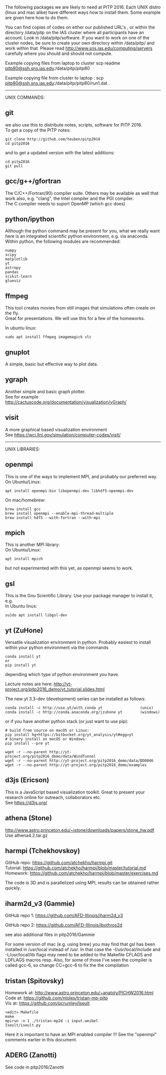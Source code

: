The following packages we are likely to need at PITP 2016. Each UNIX
distro (linux and mac alike) have different ways how to install
them. Some example are given here how to do them.

You can find copies of codes on either our published URL's , or
within the directory /data/pitp on the IAS cluster where all participants
have an account. Look in /data/pitp/software.
If you want to work on one of the cluster nodes, be sure to create your
own directory within /data/pitp/ and work within that.
Please read http://www.sns.ias.edu/computing/servers carefully where you
should and should not compute.


Example copying files from laptop to cluster
    scp readme pitp80@ssh.sns.ias.edu:/data/pitp/pitp80

Example copying file from cluster to laptop :
    scp pitp80@ssh.sns.ias.edu:/data/pitp/pitp80/run1.dat .

--------------------------------------------------------------------------------
UNIX COMMANDS:


## git

  we also use this to distribute notes, scripts, software for PITP 2016.  
  To get a copy of the PITP notes:

    git clone http://github.com/teuben/pitp2016
    cd pitp2016

  and to get a updated version with the latest additions:

    cd pitp2016
    git pull


## gcc/g++/gfortran

  The C/C++/Fortran(90) compiler suite.  Others may be available as well that work
  also, e.g. "clang", the Intel compiler and the PGI compiler.  
  The C compiler needs to suport OpenMP (which gcc does)


## python/ipython

  Although the python command may be present for you, what we really want here is
  an integrated scientific python environment, e.g. via anaconda.  
  Within python, the following modules are recommended:

	numpy
	scipy
	matplotlib
	yt
	astropy
	pandas
	scikit-learn
	glueviz


## ffmpeg

  This tool creates movies from still images that simulations often create on the fly.  
  Great for presentations. We will use this for a few of the homeworks.

  In ubuntu linux:
    
    sudo apt install ffmpeg imagemagick vlc

## gnuplot

  A simple, basic but effective way to plot data.

## ygraph

  Another simple and basic graph plotter.   
  See for example http://cactuscode.org/documentation/visualization/yGraph/

## visit

  A more graphical based visualization environment  
  See https://wci.llnl.gov/simulation/computer-codes/visit/


--------------------------------------------------------------------------------
UNIX LIBRARIES:

## openmpi 

  This is one of the ways to implement MPI, and probably our preferred way.  
  On Ubuntu/Linux:
  
    apt install openmpi-bin libopenmpi-dev libhdf5-openmpi-dev

  On mac/homebrew:
    
    brew install gcc
    brew install openmpi --enable-mpi-thread-multiple
    brew install hdf5 --with-fortran --with-mpi

## mpich

  This is another MPI library:  
  On Ubuntu/Linux:
  
    apt install mpich
  
  but not experimented with this yet, as openmpi seems to work.

## gsl

  This is the Gnu Scientific Library. Use your package manager to install it, e.g.  
  In Ubuntu linux:
            
    su]do apt install libgsl-dev

## yt  (ZuHone)
	
  Versatile visualization environment in python. Probably easiest to install
  within your python environment via the commands
  
    conda install yt
    or 
    pip install yt
	
  depending which type of python environment you have.
  
  Lecture notes are here:  http://yt-project.org/pitp2016_demo/yt_tutorial.slides.html

  The new yt 3.3-dev (development) series can be installed as follows:  

    conda install -c http://use.yt/with_conda yt                 (unix)
    conda install -c http://conda.anaconda.org/jzuhone yt        (windows)
		
  or if you have another python stack (or just want to use pip):
  
    # build from source on macOS or Linux:
    pip install hg+https://bitbucket.org/yt_analysis/yt#egg=yt
    # binary install on macOS or Windows:
    pip install --pre yt

	wget -r --no-parent http://yt-project.org/pitp2016_demo/data/WindTunnel
	wget -r --no-parent http://yt-project.org/pitp2016_demo/data/DD0046
	wget -r --no-parent http://yt-project.org/pitp2016_demo/examples


## d3js  (Ericson)

  This is a JavaScript based visualization toolkit. Great to present your research online
  for outreach, collaborators etc.  
  See https://d3js.org/


## athena  (Stone)

  http://www.astro.princeton.edu/~jstone/downloads/papers/stone_hw.pdf  
  Use athena4.2.tar.gz

## harmpi  (Tchekhovskoy)

  GitHub repo: https://github.com/atchekho/harmpi.git  
  Tutorial:    https://github.com/atchekho/harmpi/blob/master/tutorial.md  
  Homework:    https://github.com/atchekho/harmpi/blob/master/exercises.md  

  The code is 3D and is parallelized using MPI, results can be obtained rather quickly.

## iharm2d_v3 (Gammie)

  GitHub repo 1: https://github.com/AFD-Illinois/iharm2d_v3

  GitHub repo 2: https://github.com/AFD-Illinois/ibothros2d

  see also additional files in pitp2016/Gammie

  For some version of mac (e.g. using brew) you may find that gsl has been installed in /usr/local
  instead of /usr.  In that case the -I/usr/local/include and -L/usr/local/lib flags may need to
  be added to the Makefile CFLAGS and LDFLAGS macros resp.
  Also, for some of those I've seen the compiler is called gcc-6, so change CC=gcc-6 to fix the
  the compilation

## tristan (Spitovsky) 

  Homework at:   http://www.astro.princeton.edu/~anatoly/PICHW2016.html  
  Code at:       https://github.com/ntoles/tristan-mp-pitp  
  Vis at:        https://github.com/pcrumley/Iseult

    <edit> Makefile
    make
    mpirun -n 1 ./tristan-mp2d -i input.weibel
    Iseult/iseult.py

  Here it is important to have an MPI enabled compiler !!! See the "openmpi"
  comments earlier in this document.

## ADERG (Zanotti)

   See code in pitp2016/Zanotti
